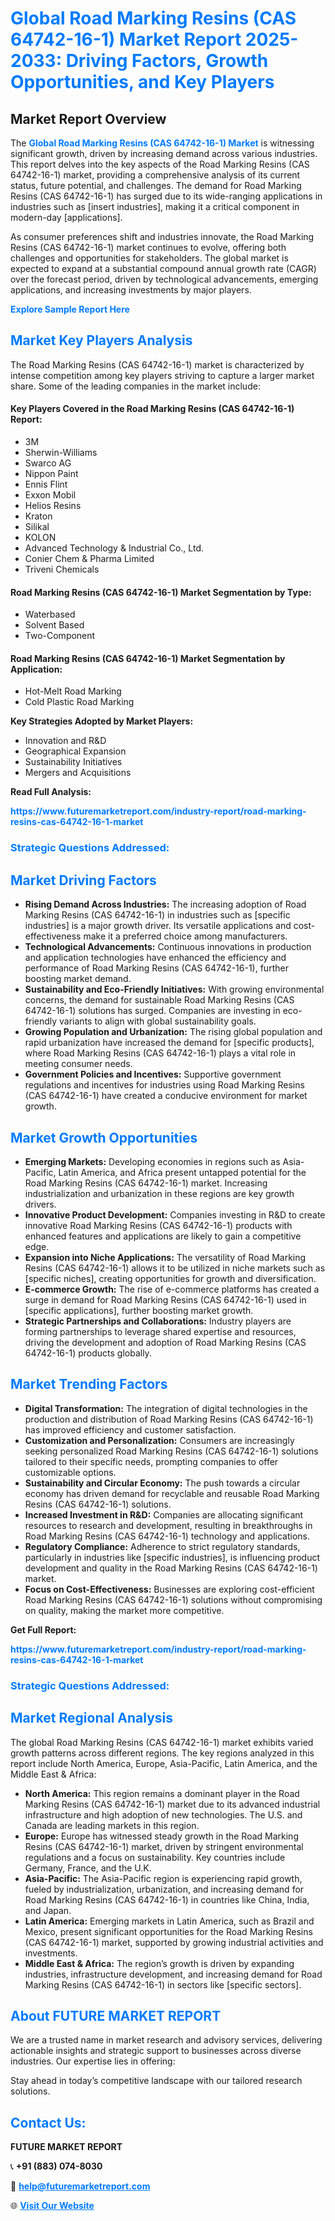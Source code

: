 <h1 style="color: #007BFF;">Global Road Marking Resins (CAS 64742-16-1) Market Report 2025-2033: Driving Factors, Growth Opportunities, and Key Players</h1>

<section id="overview">
<h2>Market Report Overview</h2>
<p>The <a href="https://www.futuremarketreport.com/industry-report/road-marking-resins-cas-64742-16-1-market" style="color: #007BFF; text-decoration: none;"><strong>Global Road Marking Resins (CAS 64742-16-1) Market</strong></a> is witnessing significant growth, driven by increasing demand across various industries. This report delves into the key aspects of the Road Marking Resins (CAS 64742-16-1) market, providing a comprehensive analysis of its current status, future potential, and challenges. The demand for Road Marking Resins (CAS 64742-16-1) has surged due to its wide-ranging applications in industries such as [insert industries], making it a critical component in modern-day [applications].</p>
<p>As consumer preferences shift and industries innovate, the Road Marking Resins (CAS 64742-16-1) market continues to evolve, offering both challenges and opportunities for stakeholders. The global market is expected to expand at a substantial compound annual growth rate (CAGR) over the forecast period, driven by technological advancements, emerging applications, and increasing investments by major players.</p>
</section>

<section id="overview">
<p><a href="https://www.futuremarketreport.com/request-sample/reportId=103097" style="color: #007BFF; text-decoration: none;"><strong>Explore Sample Report Here</strong></a></p>
</section>

<section id="key-players">
<h2 style="color: #007BFF;">Market Key Players Analysis</h2>
<p>The Road Marking Resins (CAS 64742-16-1) market is characterized by intense competition among key players striving to capture a larger market share. Some of the leading companies in the market include:</p>
<h4>Key Players Covered in the Road Marking Resins (CAS 64742-16-1) Report:</h4>
<ul><li>3M</li><li>Sherwin-Williams</li><li>Swarco AG</li><li>Nippon Paint</li><li>Ennis Flint</li><li>Exxon Mobil</li><li>Helios Resins</li><li>Kraton</li><li>Silikal</li><li>KOLON</li><li>Advanced Technology &amp; Industrial Co., Ltd.</li><li>Conier Chem &amp; Pharma Limited</li><li>Triveni Chemicals</li></ul>
<h4>Road Marking Resins (CAS 64742-16-1) Market Segmentation by Type:</h4>
<ul><li>Waterbased</li><li>Solvent Based</li><li>Two-Component</li></ul>

<h4>Road Marking Resins (CAS 64742-16-1) Market Segmentation by Application:</h4>
<ul><li>Hot-Melt Road Marking</li><li>Cold Plastic Road Marking</li></ul>
<p><strong>Key Strategies Adopted by Market Players:</strong></p>
<ul>
<li>Innovation and R&D</li>
<li>Geographical Expansion</li>
<li>Sustainability Initiatives</li>
<li>Mergers and Acquisitions</li>
</ul>
</section>

<section>
<p><strong>Read Full Analysis: </strong></p><a href="https://www.futuremarketreport.com/industry-report/road-marking-resins-cas-64742-16-1-market" style="color: #007BFF; text-decoration: none;"><strong>https://www.futuremarketreport.com/industry-report/road-marking-resins-cas-64742-16-1-market</strong></a>
<h3 style="color: #007BFF;">Strategic Questions Addressed:</h3>
</section>

<section id="driving-factors">
<h2 style="color: #007BFF;">Market Driving Factors</h2>
<ul>
<li><strong>Rising Demand Across Industries:</strong> The increasing adoption of Road Marking Resins (CAS 64742-16-1) in industries such as [specific industries] is a major growth driver. Its versatile applications and cost-effectiveness make it a preferred choice among manufacturers.</li>
<li><strong>Technological Advancements:</strong> Continuous innovations in production and application technologies have enhanced the efficiency and performance of Road Marking Resins (CAS 64742-16-1), further boosting market demand.</li>
<li><strong>Sustainability and Eco-Friendly Initiatives:</strong> With growing environmental concerns, the demand for sustainable Road Marking Resins (CAS 64742-16-1) solutions has surged. Companies are investing in eco-friendly variants to align with global sustainability goals.</li>
<li><strong>Growing Population and Urbanization:</strong> The rising global population and rapid urbanization have increased the demand for [specific products], where Road Marking Resins (CAS 64742-16-1) plays a vital role in meeting consumer needs.</li>
<li><strong>Government Policies and Incentives:</strong> Supportive government regulations and incentives for industries using Road Marking Resins (CAS 64742-16-1) have created a conducive environment for market growth.</li>
</ul>
</section>

<section id="growth-opportunities">
<h2 style="color: #007BFF;">Market Growth Opportunities</h2>
<ul>
<li><strong>Emerging Markets:</strong> Developing economies in regions such as Asia-Pacific, Latin America, and Africa present untapped potential for the Road Marking Resins (CAS 64742-16-1) market. Increasing industrialization and urbanization in these regions are key growth drivers.</li>
<li><strong>Innovative Product Development:</strong> Companies investing in R&D to create innovative Road Marking Resins (CAS 64742-16-1) products with enhanced features and applications are likely to gain a competitive edge.</li>
<li><strong>Expansion into Niche Applications:</strong> The versatility of Road Marking Resins (CAS 64742-16-1) allows it to be utilized in niche markets such as [specific niches], creating opportunities for growth and diversification.</li>
<li><strong>E-commerce Growth:</strong> The rise of e-commerce platforms has created a surge in demand for Road Marking Resins (CAS 64742-16-1) used in [specific applications], further boosting market growth.</li>
<li><strong>Strategic Partnerships and Collaborations:</strong> Industry players are forming partnerships to leverage shared expertise and resources, driving the development and adoption of Road Marking Resins (CAS 64742-16-1) products globally.</li>
</ul>
</section>

<section id="trending-factors">
<h2 style="color: #007BFF;">Market Trending Factors</h2>
<ul>
<li><strong>Digital Transformation:</strong> The integration of digital technologies in the production and distribution of Road Marking Resins (CAS 64742-16-1) has improved efficiency and customer satisfaction.</li>
<li><strong>Customization and Personalization:</strong> Consumers are increasingly seeking personalized Road Marking Resins (CAS 64742-16-1) solutions tailored to their specific needs, prompting companies to offer customizable options.</li>
<li><strong>Sustainability and Circular Economy:</strong> The push towards a circular economy has driven demand for recyclable and reusable Road Marking Resins (CAS 64742-16-1) solutions.</li>
<li><strong>Increased Investment in R&D:</strong> Companies are allocating significant resources to research and development, resulting in breakthroughs in Road Marking Resins (CAS 64742-16-1) technology and applications.</li>
<li><strong>Regulatory Compliance:</strong> Adherence to strict regulatory standards, particularly in industries like [specific industries], is influencing product development and quality in the Road Marking Resins (CAS 64742-16-1) market.</li>
<li><strong>Focus on Cost-Effectiveness:</strong> Businesses are exploring cost-efficient Road Marking Resins (CAS 64742-16-1) solutions without compromising on quality, making the market more competitive.</li>
</ul>
</section>

<section>
<p><strong>Get Full Report: </strong></p><a href="https://www.futuremarketreport.com/industry-report/road-marking-resins-cas-64742-16-1-market" style="color: #007BFF; text-decoration: none;"><strong>https://www.futuremarketreport.com/industry-report/road-marking-resins-cas-64742-16-1-market</strong></a>
<h3 style="color: #007BFF;">Strategic Questions Addressed:</h3>
</section>


<section id="regional-analysis">
<h2 style="color: #007BFF;">Market Regional Analysis</h2>
<p>The global Road Marking Resins (CAS 64742-16-1) market exhibits varied growth patterns across different regions. The key regions analyzed in this report include North America, Europe, Asia-Pacific, Latin America, and the Middle East & Africa:</p>
<ul>
<li><strong>North America:</strong> This region remains a dominant player in the Road Marking Resins (CAS 64742-16-1) market due to its advanced industrial infrastructure and high adoption of new technologies. The U.S. and Canada are leading markets in this region.</li>
<li><strong>Europe:</strong> Europe has witnessed steady growth in the Road Marking Resins (CAS 64742-16-1) market, driven by stringent environmental regulations and a focus on sustainability. Key countries include Germany, France, and the U.K.</li>
<li><strong>Asia-Pacific:</strong> The Asia-Pacific region is experiencing rapid growth, fueled by industrialization, urbanization, and increasing demand for Road Marking Resins (CAS 64742-16-1) in countries like China, India, and Japan.</li>
<li><strong>Latin America:</strong> Emerging markets in Latin America, such as Brazil and Mexico, present significant opportunities for the Road Marking Resins (CAS 64742-16-1) market, supported by growing industrial activities and investments.</li>
<li><strong>Middle East & Africa:</strong> The region’s growth is driven by expanding industries, infrastructure development, and increasing demand for Road Marking Resins (CAS 64742-16-1) in sectors like [specific sectors].</li>
</ul>
</section>

<footer>
<h2 style="color: #007BFF;">About FUTURE MARKET REPORT</h2>
<p>We are a trusted name in market research and advisory services, delivering actionable insights and strategic support to businesses across diverse industries. Our expertise lies in offering:</p>

<p>Stay ahead in today’s competitive landscape with our tailored research solutions.</p>

<h2 style="color: #007BFF;">Contact Us:</h2>
<p><strong>FUTURE MARKET REPORT</strong></p>
<p>📞 <strong>+91 (883) 074-8030</strong></p>
<p>📧 <strong><a href="mailto:help@futuremarketreport.com" style="color: #007BFF;">help@futuremarketreport.com</a></strong></p>
<p>🌐 <strong><a href="https://www.futuremarketreport.com/" style="color: #007BFF;">Visit Our Website</a></strong></p>
</footer>